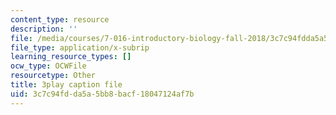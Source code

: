 ```yaml
---
content_type: resource
description: ''
file: /media/courses/7-016-introductory-biology-fall-2018/3c7c94fdda5a5bb8bacf18047124af7b_nvxvcbaoayM.vtt
file_type: application/x-subrip
learning_resource_types: []
ocw_type: OCWFile
resourcetype: Other
title: 3play caption file
uid: 3c7c94fd-da5a-5bb8-bacf-18047124af7b
---
```

